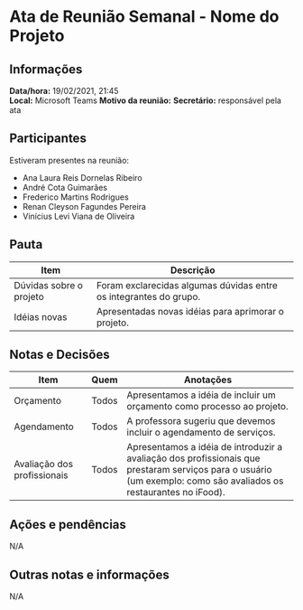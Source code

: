 # Ata de Reunião Semanal - Nome do Projeto

## Informações
**Data/hora:** 19/02/2021, 21:45  
**Local:** Microsoft Teams
**Motivo da reunião:** 
**Secretário:** responsável pela ata  

## Participantes
Estiveram presentes na reunião:
- Ana Laura Reis Dornelas Ribeiro
- André Cota Guimarães
- Frederico Martins Rodrigues
- Renan Cleyson Fagundes Pereira
- Vinícius Levi Viana de Oliveira

## Pauta
Item | Descrição
---- | ----
Dúvidas sobre o projeto | Foram exclarecidas algumas dúvidas entre os integrantes do grupo. 
Idéias novas | Apresentadas novas idéias para aprimorar o projeto. 

## Notas e Decisões
Item | Quem | Anotações |
---- | ---- | ---- |
Orçamento | Todos | Apresentamos a idéia de incluir um orçamento como processo ao projeto.|
Agendamento | Todos | A professora sugeriu que devemos incluir o agendamento de serviços.|
Avaliação dos profissionais | Todos | Apresentamos a idéia de introduzir a avaliação dos profissionais que prestaram serviços para o usuário (um exemplo: como são avaliados os restaurantes no iFood).|

## Ações e pendências
N/A

## Outras notas e informações
N/A

